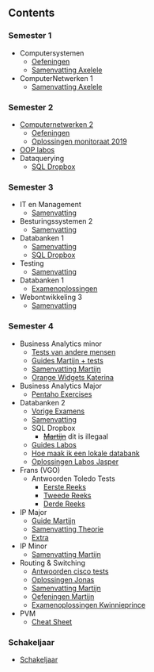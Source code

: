 ## Contents

### Semester 1
* Computersystemen
  * [Oefeningen](https://github.com/martijnmeeldijk/TI-oplossingen/blob/master/Semester_1/computersystemen)
  * [Samenvatting Axelele](https://github.com/martijnmeeldijk/TI-oplossingen/blob/master/Semester_1/computersystemen/Computersystemen_axelele_2019.pdf)
* ComputerNetwerken 1
  * [Samenvatting Axelele](https://github.com/martijnmeeldijk/TI-oplossingen/blob/master/Semester_1/Computernetwerken%201/Computernetwerken_axelele_2019.pdf)


### Semester 2
* [Computernetwerken 2](https://github.com/martijnmeeldijk/TI-oplossingen/blob/master/Semester_2)
  * [Oefeningen](https://github.com/martijnmeeldijk/TI-oplossingen/blob/master/Semester_2/cnw2.pdf)
  * [Oplossingen monitoraat 2019](https://github.com/martijnmeeldijk/TI-oplossingen/blob/master/Semester_2/oplossingen%20monitoraat%20cnw2.txt)
* [OOP labos](https://github.com/martijnmeeldijk/TI-oplossingen/tree/master/Semester_2/OOP)
* Dataquerying
  * [SQL Dropbox](https://github.com/arnobarre/Databanken-Dataquerying)


### Semester 3
* IT en Management
  * [Samenvatting](https://github.com/martijnmeeldijk/TI-oplossingen/blob/master/Semester_3/SAMENVATTING%20IT%26M.docx)
* Besturingssystemen 2
  * [Samenvatting](https://github.com/martijnmeeldijk/TI-oplossingen/blob/master/Semester_3/Samenvatting%20Besturingssystemen%202.docx)
* Databanken 1 
  * [Samenvatting](https://github.com/martijnmeeldijk/TI-oplossingen/blob/master/Semester_3/Samenvatting%20databanken%201_v2.pdf)
  * [SQL Dropbox](https://github.com/Kwinnieprince/queries_databases)
* Testing
  * [Samenvatting](https://github.com/martijnmeeldijk/TI-oplossingen/blob/master/Semester_3/Samenvatting%20testing.docx)
* Databanken 1
  * [Examenoplossingen](https://github.com/martijnmeeldijk/TI-oplossingen/blob/master/Semester_3/databanken-examenopl-2.txt)
* Webontwikkeling 3
  * [Samenvatting](https://github.com/martijnmeeldijk/TI-oplossingen/blob/master/Semester_3/samenvatting%20Webontwikkeling%203.pdf)
  

### Semester 4
* Business Analytics minor
  * [Tests van andere mensen](https://github.com/martijnmeeldijk/TI-oplossingen/blob/master/Semester_4/BA%20minor/BA%20minor%20tests%20(van%20andere%20mensen))
  * [Guides Martijn + tests](https://github.com/martijnmeeldijk/TI-oplossingen/blob/master/Semester_4/BA%20minor/Guide%20martijn%2Btests/index.md)
  * [Samenvatting Martijn](https://github.com/martijnmeeldijk/TI-oplossingen/blob/master/Semester_4/BA%20minor/samenvatting.md)
  * [Orange Widgets Katerina](https://github.com/martijnmeeldijk/TI-oplossingen/blob/master/Semester_4/BA%20minor/widgets_katerina.md)
* Business Analytics Major
  * [Pentaho Exercises](https://github.com/martijnmeeldijk/TI-oplossingen/blob/master/Semester_4/Ba_Major/Pentaho_Exercises)
* Databanken 2
  * [Vorige Examens](https://github.com/martijnmeeldijk/TI-oplossingen/blob/master/Semester_4/DB2/vorige_examens.md)
  * [Samenvatting](https://github.com/martijnmeeldijk/TI-oplossingen/blob/master/Semester_4/DB2/samenvatting.md)
  * SQL Dropbox
    * ~~[Martijn](https://github.com/martijnmeeldijk/TI-oplossingen/blob/master/Semester_4/DB2/DB2-sqldropbox.md)~~ dit is illegaal
  * [Guides Labos](https://github.com/martijnmeeldijk/TI-oplossingen/blob/master/Semester_4/DB2/DB2-Labos/01_lees_dit_eerst.md)
  * [Hoe maak ik een lokale databank](https://github.com/martijnmeeldijk/TI-oplossingen/blob/master/Semester_4/DB2/DB2-Labos/hoe_maak_ik_een_lokale_databank.md)
  * [Oplossingen Labos Jasper](https://github.com/martijnmeeldijk/TI-oplossingen/blob/master/Semester_4/DB2/DB2-Labos/jasper)
* Frans (VGO)
  * Antwoorden Toledo Tests
    * [Eerste Reeks](https://github.com/martijnmeeldijk/TI-oplossingen/blob/master/Semester_4/VGO%20-%20Frans/frans-antwoorden.md)
    * [Tweede Reeks](https://github.com/martijnmeeldijk/TI-oplossingen/blob/master/Semester_4/VGO%20-%20Frans/frans-antwoorden%20deel%202.md)
    * [Derde Reeks](https://github.com/martijnmeeldijk/TI-oplossingen/blob/master/Semester_4/VGO%20-%20Frans/frans-antwoorden%20deel%203.md)
* IP Major
  * [Guide Martijn](https://github.com/martijnmeeldijk/TI-oplossingen/blob/master/Semester_4/IP%20Major/guide_martijn.md)
  * [Samenvatting Theorie](https://github.com/martijnmeeldijk/TI-oplossingen/blob/master/Semester_4/IP%20Major/samenvatting.md)
  * [Extra](https://github.com/martijnmeeldijk/TI-oplossingen/blob/master/Semester_4/IP%20Major/extras/extra.md)
* IP Minor 
  * [Samenvatting Martijn](https://github.com/martijnmeeldijk/TI-oplossingen/blob/master/Semester_4/IP%20Minor/samenvatting.md)
* Routing & Switching
  * [Antwoorden cisco tests](https://itexamanswers.net/)
  * [Oplossingen Jonas](https://github.com/martijnmeeldijk/TI-oplossingen/blob/master/Semester_4/Routing_Switching)
  * [Samenvatting Martijn](https://github.com/martijnmeeldijk/TI-oplossingen/blob/master/Semester_4/Routing_Switching/martijn/samenvatting.md)
  * [Oefeningen Martijn](https://github.com/martijnmeeldijk/TI-oplossingen/blob/master/Semester_4/Routing_Switching/martijn/oefeningen)
  * [Examenoplossingen Kwinnieprince](https://github.com/Kwinnieprince/Routing-and-switching)
* PVM
  * [Cheat Sheet](https://github.com/martijnmeeldijk/TI-oplossingen/blob/master/Semester_4/pvm/oefeningen_cheat_sheet.md)


### Schakeljaar
 * [Schakeljaar](/TI-oplossingen/Schakeljaar/inhoud)
